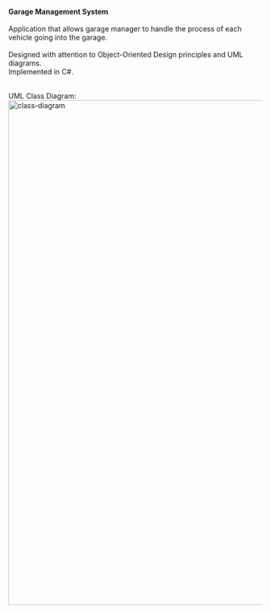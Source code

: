 **Garage Management System**</br></br>
Application that allows garage manager to handle the process of each vehicle going into the garage.</br></br>
Designed with attention to Object-Oriented Design principles and UML diagrams.</br>
Implemented in C#.</br></br>


UML Class Diagram:</br>
<a href="https://ibb.co/tYnBjFp"><img src="https://i.ibb.co/tYnBjFp/class-diagram.jpg" alt="class-diagram" border="0" width="1000" height="1000" gh></a>
